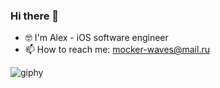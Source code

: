 ### Hi there 👋
- 🤓 I'm Alex - iOS software engineer
- 📫 How to reach me: mocker-waves@mail.ru

![giphy](https://user-images.githubusercontent.com/105043706/233656001-746cf1c6-6bab-41fb-80aa-e38d60429cfe.gif)
